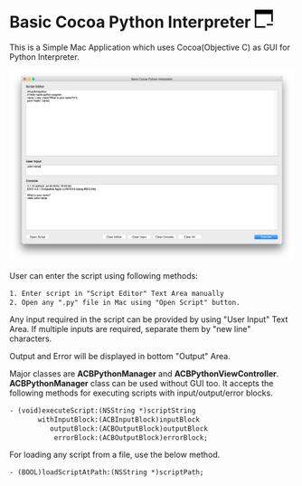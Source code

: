 
# Basic Cocoa Python Interpreter ![alt text][logo] 

[logo]: /ACBCocoaPythonInterpreter/Assets.xcassets/AppIcon.appiconset/logo_32.png?raw=true "Logo"

This is a Simple Mac Application which uses Cocoa(Objective C) as GUI for Python Interpreter.

![Basic Cocoa Python Interpreter](/Screenshots/BasicPythonInterpreter.png?raw=true "Basic Cocoa Python Interpreter")

User can enter the script using following methods:

	1. Enter script in "Script Editor" Text Area manually
	2. Open any ".py" file in Mac using "Open Script" button.

Any input required in the script can be provided by using "User Input" Text Area. If multiple inputs are required, separate them by "new line" characters. 

Output and Error will be displayed in bottom "Output" Area.

Major classes are __ACBPythonManager__ and __ACBPythonViewController__. __ACBPythonManager__ class can be used without GUI too. It accepts the following methods for executing scripts with input/output/error blocks.

	- (void)executeScript:(NSString *)scriptString
	       withInputBlock:(ACBInputBlock)inputBlock
  	          outputBlock:(ACBOutputBlock)outputBlock
    	       errorBlock:(ACBOutputBlock)errorBlock;

For loading any script from a file, use the below method.

	- (BOOL)loadScriptAtPath:(NSString *)scriptPath;


